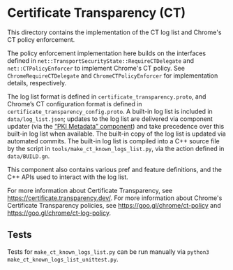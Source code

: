 # Certificate Transparency (CT)

This directory contains the implementation of the CT log list and Chrome's CT
policy enforcement.

The policy enforcement implementation here builds on the interfaces defined in
`net::TransportSecurityState::RequireCTDelegate` and `net::CTPolicyEnforcer` to
implement Chrome's CT policy. See `ChromeRequireCTDelegate` and
`ChromeCTPolicyEnforcer` for implementation details, respectively.

The log list format is defined in `certificate_transparency.proto`, and Chrome’s
CT configuration format is defined in `certificate_transparency_config.proto`.
A built-in log list is included in `data/log_list.json`; updates to the log list
are delivered via component updater (via the
[“PKI Metadata” component](https://source.chromium.org/chromium/chromium/src/+/main:chrome/browser/component_updater/pki_metadata_component_installer.h;drc=288023bfb5c392e8b2643f2bd68ab86a67c1789a))
and take precedence over this built-in log list when available. The built-in
copy of the log list is updated via automated commits. The built-in log list is
compiled into a C++ source file by the script in
`tools/make_ct_known_logs_list.py`, via the action defined in `data/BUILD.gn`.

This component also contains various pref and feature definitions, and the C++
APIs used to interact with the log list.

For more information about Certificate Transparency, see
https://certificate.transparency.dev/. For more information about Chrome's
Certificate Transparency policies, see https://goo.gl/chrome/ct-policy and
https://goo.gl/chrome/ct-log-policy.

## Tests

Tests for `make_ct_known_logs_list.py` can be run manually via
`python3 make_ct_known_logs_list_unittest.py`.
